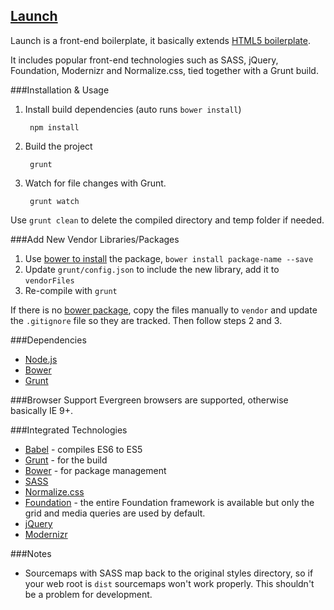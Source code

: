 ## [Launch](https://github.com/isaacwebfix/launch)

Launch is a front-end boilerplate, it basically extends [HTML5 boilerplate](https://html5boilerplate.com/).

It includes popular front-end technologies such as SASS, jQuery, Foundation, Modernizr and Normalize.css, tied together with a Grunt build.

###Installation & Usage

1. Install build dependencies (auto runs `bower install`)

		npm install

2. Build the project

		grunt

4. Watch for file changes with Grunt.

		grunt watch

Use `grunt clean` to delete the compiled directory and temp folder if needed.

###Add New Vendor Libraries/Packages

1. Use [bower to install](http://bower.io/#install-packages) the package, `bower install package-name --save`
2. Update `grunt/config.json` to include the new library, add it to `vendorFiles`
3. Re-compile with `grunt`

If there is no [bower package](http://bower.io/search/), copy the files manually to `vendor` and update the `.gitignore` file so they are tracked. Then follow steps 2 and 3.

###Dependencies

* [Node.js](http://nodejs.org/)
* [Bower](http://bower.io/)
* [Grunt](http://gruntjs.com/)

###Browser Support
Evergreen browsers are supported, otherwise basically IE 9+.

###Integrated Technologies

-   [Babel](http://babeljs.io/) - compiles ES6 to ES5
-   [Grunt](http://gruntjs.com/) - for the build
-   [Bower](http://bower.io/) - for package management
-   [SASS](http://sass-lang.com/)
-   [Normalize.css](http://necolas.github.io/normalize.css/)
-   [Foundation](http://foundation.zurb.com/docs/components/grid.html) - the entire Foundation framework is available but only the grid and media queries are used by default.
-   [jQuery](http://jquery.com/)
-   [Modernizr](http://modernizr.com/)

###Notes

- Sourcemaps with SASS map back to the original styles directory, so if your web root is `dist` sourcemaps won't work properly. This shouldn't be a problem for development.